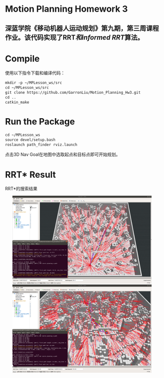 # Motion Planning Homework 3

深蓝学院《移动机器人运动规划》第九期，第三周课程作业。该代码实现了RRT*和informed RRT*算法。
---

# Compile

使用以下指令下载和编译代码：
    
```
mkdir -p ~/MPLesson_ws/src
cd ~/MPLesson_ws/src
git clone https://github.com/GarronLiu/Motion_Planning_Hw3.git
cd ..
catkin_make
```

# Run the Package

```
cd ~/MPLesson_ws 
source devel/setup.bash
roslaunch path_finder rviz.launch 
```
点击3D Nav Goal在地图中选取起点和目标点即可开始规划。

# RRT* Result

RRT*的搜索结果
<p align='center'>
    <img src="./picture/RRTStar_1.png" alt="drawing" width="456"/>
    <img src="./picture/RRTStar_3.png" alt="drawing" width="456"/>
</p>
    
